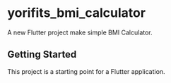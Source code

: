 # yorifits_bmi_calculator

A new Flutter project make simple BMI Calculator.

## Getting Started

This project is a starting point for a Flutter application.

